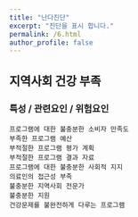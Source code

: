 ```yaml
---
title: "난다진단"
excerpt: "진단을 표시 합니다."
permalink: /6.html
author_profile: false
---
```

## 지역사회 건강 부족


### 특성 / 관련요인 / 위험요인

>   
    프로그램에 대한 불충분한 소비자 만족도
    부족한 프로그램 예산
    부적절한 프로그램 평가 계획
    부적절한 프로그램 결과 자료
    프로그램에 대한 불충분한 사회적 지지
    의료인의 접근성 부족
    불충분한 지역사회 전문가
    불충분한 지원
    건강문제를 불완전하게 다루는 프로그램
